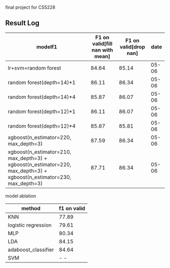 final project for CS5228



## Result Log

| modelf1                                                      | F1 on valid[fill nan with mean] | F1 on valid[drop nan] | date  |
| ------------------------------------------------------------ | ------------------------------- | --------------------- | ----- |
| lr+svm+random forest                                         | 84.64                           | 85.14                 | 05-06 |
| random forest(depth=14)*1                                    | 86.11                           | 86.34                 | 05-06 |
| random forest(depth=14)*4                                    | 85.87                           | 86.07                 | 05-06 |
| random forest(depth=12)*1                                    | 86.11                           | 86.07                 | 05-06 |
| random forest(depth=12)*4                                    | 85.87                           | 85.81                 | 05-06 |
| xgboost(n_estimator=220,  max_depth=3)                       | 87.59                           | 86.34                 | 05-06 |
| xgboost(n_estimator=210,  max_depth=3) + xgboost(n_estimator=220,  max_depth=3) + xgboost(n_estimator=230,  max_depth=3) | 87.71                           | 86.34                 | 05-06 |



model ablation

| method              | f1 on valid |
| ------------------- | ----------- |
| KNN                 | 77.89       |
| logistic regression | 79.61       |
| MLP                 | 80.34       |
| LDA                 | 84.15       |
| adaboost_classifier | 84.64       |
| SVM                 | - -         |

